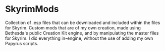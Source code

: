 # SkyrimMods
Collection of .esp files that can be downloaded and included within the files for Skyrim. Custom mods that are of my own creation, made using Bethesda's public Creation Kit engine, and by manipulating the master files for Skyrim. I did everything in-engine, without the use of adding my own Papyrus scripts.
